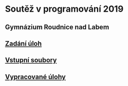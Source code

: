 # Soutěž v programování 2019
## Gymnázium Roudnice nad Labem

## [Zadání úloh](https://docs.google.com/document/d/1kMLx7NP70j_LI3fIHY7MiGs8x0WFU2kSqjgugfY-hjo/edit?usp=sharing)
## [Vstupní soubory](https://drive.google.com/drive/folders/1--OgnPG3iOv4JS4-WoOPKBIyDwohYMNj?usp=sharing)
## [Vypracované úlohy](https://drive.google.com/drive/folders/1NmlSpjU3p2eJxVU8xFpuIuNyAYOxIBlL)


